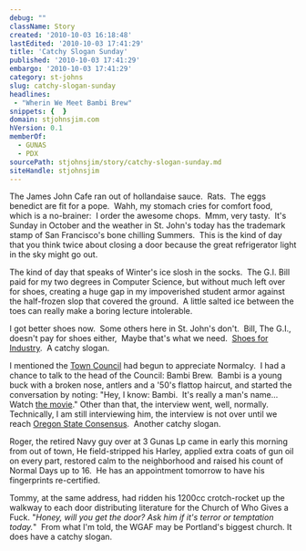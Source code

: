 ```yaml
---
debug: ""
className: Story
created: '2010-10-03 16:18:48'
lastEdited: '2010-10-03 17:41:29'
title: 'Catchy Slogan Sunday'
published: '2010-10-03 17:41:29'
embargo: '2010-10-03 17:41:29'
category: st-johns
slug: catchy-slogan-sunday
headlines:
 - "Wherin We Meet Bambi Brew"
snippets: {  }
domain: stjohnsjim.com
hVersion: 0.1
memberOf:
  - GUNAS
  - PDX
sourcePath: stjohnsjim/story/catchy-slogan-sunday.md
siteHandle: stjohnsjim
---
```

The James John Cafe ran out of hollandaise sauce.&nbsp; Rats.&nbsp; The eggs benedict are fit for a pope.&nbsp; Wahh, my stomach cries for comfort food, which is a no-brainer:&nbsp; I order the awesome chops.&nbsp; Mmm, very tasty. &nbsp;It's Sunday in October and the weather in St. John's today has the trademark stamp of San Francisco's bone chilling Summers.&nbsp; This is the kind of day that you think twice about closing a door because the great refrigerator light in the sky might go out.

<div class="siteInvitation"></div>

The kind of day that speaks of Winter's ice slosh in the socks.&nbsp; The G.I. Bill paid for my two degrees in Computer Science, but without much left over for shoes, creating a huge gap in my impoverished student armor against the half-frozen slop that covered the ground. &nbsp;A little salted ice between the toes can really make a boring lecture intolerable.

I got better shoes now.&nbsp; Some others here in St. John's don't.&nbsp; Bill, The G.I., doesn't pay for shoes either,&nbsp; Maybe that's what we need.&nbsp; [Shoes for Industry][0].&nbsp; A catchy slogan.

I mentioned the [Town Council][1] had begun to appreciate Normalcy.&nbsp; I had a chance to talk to the head of the Council: Bambi Brew.&nbsp; Bambi is a young buck with a broken nose, antlers and a '50's flattop haircut, and started the conversation by noting: &quot;Hey, I know: Bambi.&nbsp; It's really a man's name... Watch [the movie][2].&quot; Other than that, the interview went, well, normally.&nbsp; Technically, I am still interviewing him, the interview is not over until we reach [Oregon State Consensus][3]. &nbsp;Another catchy slogan.

<div class="siteInvitation"></div>

Roger, the retired Navy guy over at 3 Gunas Lp came in early this morning from out of town, He field-stripped his Harley, applied extra coats of gun oil on every part, restored calm to the neighborhood and raised his count of Normal Days up to 16.&nbsp; He has an appointment tomorrow to have his fingerprints re-certified.

Tommy, at the same address, had ridden his 1200cc crotch-rocket up the walkway to each door distributing literature for the Church of Who Gives a Fuck. &quot;_Honey, will you get the door? Ask him if it's terror or temptation today._&quot;&nbsp; From what I'm told, the WGAF may be Portland's biggest church. It does have a catchy slogan.



[0]: http://www.firesigntheatre.com/albums/album.php?album=sfi
[1]: http://en.wikipedia.org/wiki/Pleasantville_(film)
[2]: http://en.wikipedia.org/wiki/Bambi
[3]: http://www.calvinwarr.com/marketing/361/leadership-by-consensus/
